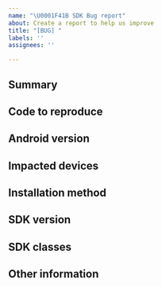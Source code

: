 ```yaml
---
name: "\U0001F41B SDK Bug report"
about: Create a report to help us improve
title: "[BUG] "
labels: ''
assignees: ''

---
```


<!--
Please only file issues here that you believe represent actual bugs for the Stripe Android SDK.

If you're having general trouble with your Stripe integration, please reach out to support using the form at https://support.stripe.com/ (preferred) or via email to support@stripe.com.

Otherwise, to make it easier to diagnose your issue, please fill out the following:
-->

## Summary
<!-- A simple summary of the problems you're having. -->

## Code to reproduce
<!-- If possible, please include a brief piece of code (or ideally, a link to an example project) demonstrating the problem you're having. -->

## Android version
<!-- What version of Android are you observing the problem on? -->

## Impacted devices
<!-- Are there specific devices that you are observing the problem on? -->

## Installation method
<!-- How did you install our SDK? -->

## SDK version
<!--
What version of our SDK are you using? You can find this by looking at the `dependencies` section of your project's `build.gradle` file.  Is the problem caused by an upgrade?  Which version are you upgrading from and to?
 -->

## SDK classes
<!-- Which SDK classes are applicable to your issue? -->

## Other information
<!-- Anything else you can include that'll make it easier for us to help you! -->
